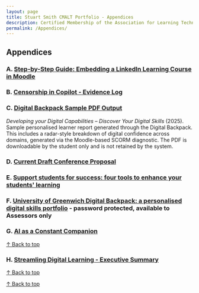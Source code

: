 ```yaml
---
layout: page
title: Stuart Smith CMALT Portfolio - Appendices
description: Certified Membership of the Association for Learning Technology (CMALT) portfolio of Stuart Smith, MSc, BA (Hons).
permalink: /Appendices/
---
```

## Appendices

### A.  [Step-by-Step Guide: Embedding a LinkedIn Learning Course in Moodle](./assets/media/linkedinLearningMoodleEmbeddingCompressedForWeb.pdf)

### B. [Censorship in Copilot - Evidence Log](./assets/media/Censorship_in_Copilot_Evidence_Cleaned.pdf)

### C. [Digital Backpack Sample PDF Output](./assets/media/Developing%20your%20Digital%20Capabilities-NB0869_%20Discover%20Your%20Digital%20Skills%2009072025%20_%20Moodle%20Home.pdf)

*Developing your Digital Capabilities – Discover Your Digital Skills* (2025). Sample personalised learner report generated through the Digital Backpack. This includes a radar-style breakdown of digital confidence across domains, generated via the Moodle-based SCORM diagnostic. The PDF is downloadable by the student only and is not retained by the system.

### D. [Current Draft Conference Proposal](./assets/media/Conference_Proposal_Smith_CMALT.pdf)

### E. [Support students for success: four tools to enhance your students' learning](./assets/media/adst_shift_2025.pdf)

### F. [University of Greenwich Digital Backpack: a personalised digital skills portfolio](./assets/media/Digital_Backpack_About_Rst.pdf) - password protected, available to Assessors only

### G. [AI as a Constant Companion](./assets/media/AI_as_a_Constant_Companion_2024-07-01_16_44_30.pdf)

[↑ Back to top](#sections)

### H. [Streamling Digital Learning - Executive Summary](./assets/media/UoG-Streamlining-Digital-Learning-LinkedInLearning-Moodle.pdf)

[↑ Back to top](#sections)

[↑ Back to top](#sections)
